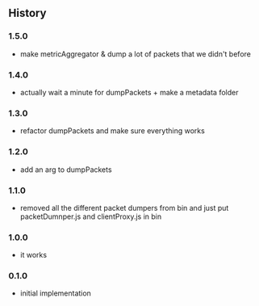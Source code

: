 ## History

### 1.5.0

* make metricAggregator & dump a lot of packets that we didn't before

### 1.4.0

* actually wait a minute for dumpPackets + make a metadata folder

### 1.3.0

* refactor dumpPackets and make sure everything works

### 1.2.0

* add an arg to dumpPackets

### 1.1.0

* removed all the different packet dumpers from bin and just put packetDumnper.js and clientProxy.js in bin

### 1.0.0

* it works

### 0.1.0

* initial implementation
